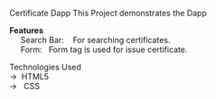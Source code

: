Certificate Dapp
This Project demonstrates the Dapp

**Features**  
 &nbsp;&nbsp;&nbsp;&nbsp;   Search Bar: &nbsp;&nbsp; For searching certificates.  
  &nbsp;&nbsp;&nbsp;&nbsp;  Form:&nbsp;&nbsp; Form tag is used for issue certificate.  

  


Technologies Used  
->&nbsp;&nbsp;HTML5  
-> &nbsp;&nbsp;CSS
